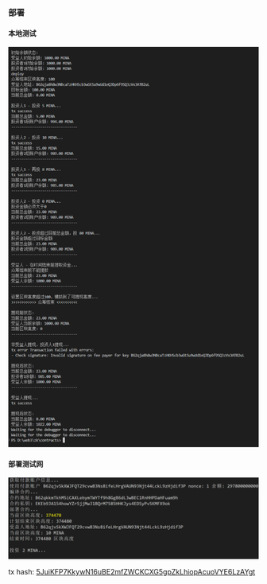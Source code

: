 ### 部署

#### 本地测试
![本地测试](local.jpg)

#### 部署测试网
![部署测试网](devnet.jpg)

tx hash: [5JuiKFP7KkywN16uBE2mfZWCKCXG5gpZkLhiopAcuoVYE6LzAYgt](https://minascan.io/devnet/tx/5JuiKFP7KkywN16uBE2mfZWCKCXG5gpZkLhiopAcuoVYE6LzAYgt?type=zk-tx)